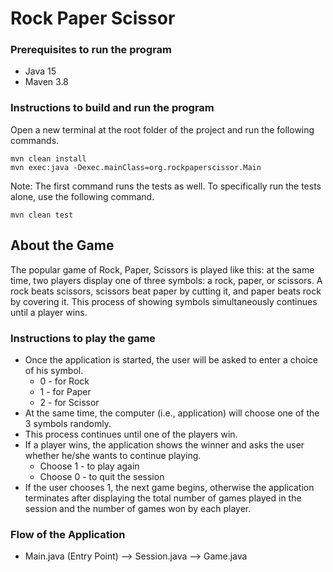# Rock Paper Scissor

### Prerequisites to run the program
- Java 15
- Maven 3.8

### Instructions to build and run the program
Open a new terminal at the root folder of the project and run the following commands.
```
mvn clean install
mvn exec:java -Dexec.mainClass=org.rockpaperscissor.Main
```
Note: The first command runs the tests as well. To specifically run the tests alone, use the following command.
```
mvn clean test
```

## About the Game

The popular game of Rock, Paper, Scissors is played like this: 
at the same time, two players display one of three symbols: a rock, paper, or scissors. 
A rock beats scissors, scissors beat paper by cutting it, and paper beats rock by covering it.
This process of showing symbols simultaneously continues until a player wins.

### Instructions to play the game
- Once the application is started, the user will be asked to enter a choice of his symbol.
  - 0 - for Rock
  - 1 - for Paper
  - 2 - for Scissor
- At the same time, the computer (i.e., application) will choose one of the 3 symbols randomly.
- This process continues until one of the players win.
- If a player wins, the application shows the winner and asks the user whether he/she wants to continue playing.
  - Choose 1 - to play again
  - Choose 0 - to quit the session
- If the user chooses 1, the next game begins, otherwise the application terminates after displaying the total number of games played in the session and the number of games won by each player.


### Flow of the Application
- Main.java (Entry Point) --> Session.java --> Game.java